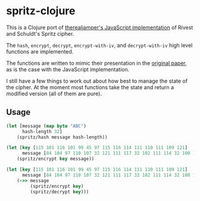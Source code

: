 # spritz-clojure

This is a Clojure port of [therealjamper's JavaScript implementation](https://github.com/therealjampers/spritzjs) of Rivest and Schuldt's Spritz cipher.

The `hash`, `encrypt`, `decrypt`, `encrypt-with-iv`, and `decrypt-with-iv` high level functions are implemented.

The functions are written to mimic their presentation in the [original paper](http://people.csail.mit.edu/rivest/pubs/RS14.pdf), as is the case with the JavaScript implementation.

I still have a few things to work out about how best to manage the state of the cipher. At the moment most functions take the state and return a modified version (all of them are pure).

## Usage

```clojure
(let [message (map byte "ABC")
      hash-length 32]
    (spritz/hash message hash-length))
```

```clojure
(let [key [115 101 116 101 99 45 97 115 116 114 111 110 111 109 121]
      message [84 104 97 110 107 32 121 111 117 32 102 111 114 32 100 101 99 111 100 105 110 103 32 116 104 105 115 32 112 108 97 105 110 116 101 120 116 32 97 116 32 108 101 97 115 116 44 32 73 32 104 111 112 101 32 121 111 117 32 119 105 108 108 32 116 114 121 32 115 112 114 105 116 122 106 115 33]]
    (spritz/encrypt key message))
```

```clojure
(let [key [115 101 116 101 99 45 97 115 116 114 111 110 111 109 121]
      message [84 104 97 110 107 32 121 111 117 32 102 111 114 32 100 101 99 111 100 105 110 103 32 116 104 105 115 32 112 108 97 105 110 116 101 120 116 32 97 116 32 108 101 97 115 116 44 32 73 32 104 111 112 101 32 121 111 117 32 119 105 108 108 32 116 114 121 32 115 112 114 105 116 122 106 115 33]]
    (->> message
         (spritz/encrypt key)
         (spritz/decrypt key)))
```
